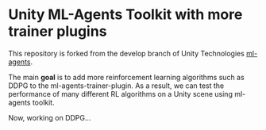 # Unity ML-Agents Toolkit with more trainer plugins

This repository is forked from the develop branch of Unity
Technologies
[ml-agents](https://github.com/Unity-Technologies/ml-agents).

The main **goal** is to add more reinforcement learning algorithms such as DDPG to the ml-agents-trainer-plugin. As a result, we can test the performance of many different RL algorithms on a Unity scene using ml-agents toolkit.

Now, working on DDPG...